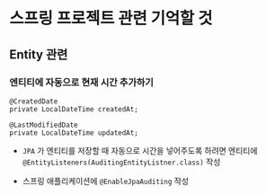 # 스프링 프로젝트 관련 기억할 것
## Entity 관련
### 엔티티에 자동으로 현재 시간 추가하기
```
@CreatedDate
private LocalDateTime createdAt;

@LastModifiedDate
private LocalDateTime updatedAt;
```

- `JPA` 가 엔티티를 저장할 때 자동으로 시간을 넣어주도록 하려면 엔티티에 `@EntityListeners(AuditingEntityListner.class)` 작성

- 스프링 애플리케이션에 `@EnableJpaAuditing` 작성
